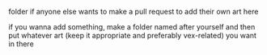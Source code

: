 folder if anyone else wants to make a pull request to add their own art here

if you wanna add something, make a folder named after yourself and then put whatever art (keep it appropriate and preferably vex-related) you want in there
